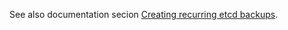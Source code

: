 See also documentation secion [Creating recurring etcd backups](https://docs.openshift.com/container-platform/4.17/backup_and_restore/control_plane_backup_and_restore/backing-up-etcd.html).
